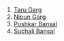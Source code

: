 1. [Taru Garg](https://github.com/Taru-garg)
2. [Nipun Garg](https://github.com/Nipungarg2000)
3. [Pushkar Bansal](https://github.com/bansalpushkar3)
4. [Suchali Bansal](https://github.com/suchali)
